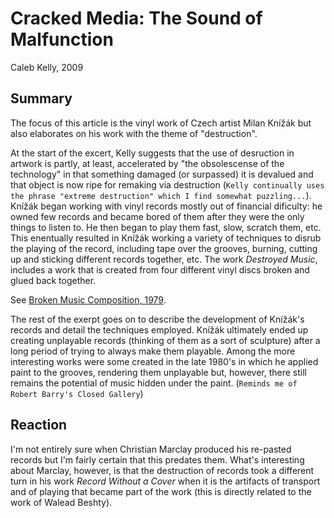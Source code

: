 # Cracked Media: The Sound of Malfunction
Caleb Kelly, 2009

## Summary
The focus of this article is the vinyl work of Czech artist Milan Knížák but also elaborates on his work with the theme of "destruction".

At the start of the excert, Kelly suggests that the use of desruction in artwork is partly, at least, accelerated by "the obsolescense of the technology" in that something damaged (or surpassed) it is devalued and that object is now ripe for remaking via destruction (`Kelly continually uses the phrase "extreme destruction" which I find somewhat puzzling...`). Knížák began working with vinyl records mostly out of financial dificulty: he owned few records and became bored of them after they were the only things to listen to. He then began to play them fast, slow, scratch them, etc. This enentually resulted in Knížák working a variety of techniques to disrub the playing of the record, including tape over the grooves, burning, cutting up and sticking different records together, etc. The work _Destroyed Music_, includes a work that is created from four different vinyl discs broken and glued back together.

See [Broken Music Composition, 1979](https://www.youtube.com/watch?v=88ONydyRX7c).

The rest of the exerpt goes on to describe the development of Knížák's records and detail the techniques employed. Knížák ultimately ended up creating unplayable records (thinking of them as a sort of sculpture) after a long period of trying to always make them playable. Among the more interesting works were some created in the late 1980's in which he applied paint to the grooves, rendering them unplayable but, however, there still remains the potential of music hidden under the paint. (`Reminds me of Robert Barry's Closed Gallery`)

## Reaction

I'm not entirely sure when Christian Marclay produced his re-pasted records but I'm fairly certain that this predates them. What's interesting about Marclay, however, is that the destruction of records took a different turn in his work _Record Without a Cover_ when it is the artifacts of transport and of playing that became part of the work (this is directly related to the work of Walead Beshty).
